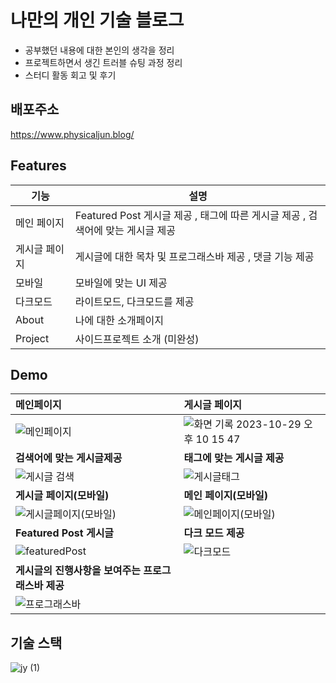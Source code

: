 # 나만의 개인 기술 블로그

- 공부했던 내용에 대한 본인의 생각을 정리
- 프로젝트하면서 생긴 트러블 슈팅 과정 정리
- 스터디 활동 회고 및 후기

## 배포주소
https://www.physicaljun.blog/

## Features
| 기능               | 설명                                                             |
| ------------------ | ---------------------------------------------------------------- |
| 메인 페이지  | Featured Post 게시글 제공 , 태그에 따른 게시글 제공 , 검색어에 맞는 게시글 제공 |
| 게시글 페이지| 게시글에 대한 목차 및 프로그래스바 제공 , 댓글 기능 제공|
| 모바일 | 모바일에 맞는 UI 제공 |
| 다크모드 | 라이트모드, 다크모드를 제공 |
| About | 나에 대한 소개페이지 |
| Project | 사이드프로젝트 소개 (미완성) |

## Demo

| 메인페이지 | 게시글 페이지      |
|:----|:----------------|
|![메인페이지](https://github.com/AllRightJunyoung/blog-project/assets/100929485/a5c609bb-ac08-4f7e-b42c-404fca539e73) | ![화면 기록 2023-10-29 오후 10 15 47](https://github.com/AllRightJunyoung/blog-project/assets/100929485/38697fbe-3c36-41b3-be51-4735247cd0b1)
| **검색어에 맞는 게시글제공**        | **태그에 맞는 게시글 제공**      |
| ![게시글 검색](https://github.com/AllRightJunyoung/blog-project/assets/100929485/2f07ed94-93a6-44de-aa32-9d8f2c58eb88)| ![게시글태그](https://github.com/AllRightJunyoung/blog-project/assets/100929485/e091b660-0817-45e3-b681-95f2e3ee250b)|
| **게시글 페이지(모바일)**     | **메인 페이지(모바일)**      |
| ![게시글페이지(모바일)](https://github.com/AllRightJunyoung/blog-project/assets/100929485/b324968a-6e62-43ae-8aa6-65a02c4a9c38) | ![메인페이지(모바일)](https://github.com/AllRightJunyoung/blog-project/assets/100929485/a5fb5d13-8f18-445c-ab74-318b2bbe29ee)
| **Featured Post 게시글**     | **다크 모드 제공**      |
|![featuredPost](https://github.com/AllRightJunyoung/blog-project/assets/100929485/5c7df2e1-e83c-403e-bc88-64d84923ef8d) | ![다크모드](https://github.com/AllRightJunyoung/blog-project/assets/100929485/52fa6544-acb5-4351-915b-397c96b0aeb4)
| **게시글의 진행사항을 보여주는 프로그래스바 제공**   
|![프로그래스바](https://github.com/AllRightJunyoung/blog-project/assets/100929485/1848c8e2-2669-497e-9cf3-e820060cdd73)| 









## 기술 스택
![jy (1)](https://github.com/AllRightJunyoung/blog-project/assets/100929485/b474d08d-eb85-4bf4-af1b-87bbecbe46f5)

